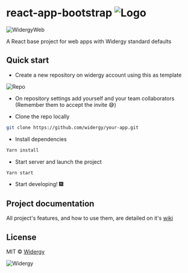 # react-app-bootstrap ![Logo](https://funkyimg.com/i/2VY6U.png)

![WidergyWeb](https://img.shields.io/badge/WIDERGY-WEB-00d564.svg)

A React base project for web apps with Widergy standard defaults

## Quick start

- Create a new repository on widergy account using this as template

![Repo](https://funkyimg.com/i/2WgmW.png)

- On repository settings add yourself and your team collaborators (Remember them to accept the invite 😅)

- Clone the repo locally

```bash
git clone https://github.com/widergy/your-app.git
```

- Install dependencies

```bash
Yarn install
```

- Start server and launch the project

```bash
Yarn start
```

- Start developing! 🎆

## Project documentation

All project's features, and how to use them, are detailed on it's [wiki](https://github.com/widergy/react-app-bootstrap/wiki)

## License

MIT © [Widergy](https://www.widergy.com/)

![Widergy](https://image.ibb.co/b7L3ZG/logo_slogan1_color.png)
